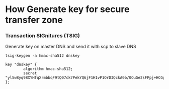 

# How Generate key for secure transfer zone

### Transaction SIGnitures (TSIG)
Generate key on master DNS and send it with scp to slave DNS
```
tsig-keygen -a hmac-sha512 dnskey
```

```
key "dnskey" {
        algorithm hmac-sha512;
        secret "ylSw8yq98XYHfqXrmbbqF9tQ07ck7PekYQ6jF1H1vP1OrDIQckA0b/0OuGe2sFPpj+HCGg/cE1Pj4Viyi8r09w==";
};

```








